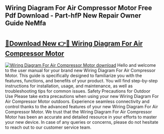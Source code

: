 ## Wiring Diagram For Air Compressor Motor Free Pdf Download - Part-hfP New Repair Owner Guide NeMfa

# <h2><a href="http://dfntmu.blite.top/?on=Wiring+Diagram+For+Air+Compressor+Motor">🔗Download New 👉🔴 Wiring Diagram For Air Compressor Motor</a></h2>

[![Wiring Diagram For Air Compressor Motor download](https://i.imgur.com/lujVjoI.png)](http://dfntmu.blite.top/?on=Wiring+Diagram+For+Air+Compressor+Motor)
Hello and welcome to the user manual for your brand new Wiring Diagram For Air Compressor Motor. This guide is specifically designed to familiarize you with the features, functions, and benefits of your product. You will find step-by-step instructions for installation, usage, and maintenance, as well as troubleshooting tips for common issues. Safety Precautions for Outdoor Use Please take extra precautions when using your new Wiring Diagram For Air Compressor Motor outdoors. Experience seamless connectivity and control thanks to the advanced features of your new Wiring Diagram For Air Compressor Motor. We trust that the Wiring Diagram For Air Compressor Motor has been an accurate and detailed resource in your efforts to master your new device. In case of any queries or concerns, please do not hesitate to reach out to our customer service team.
